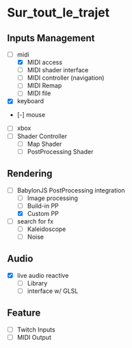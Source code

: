 # Sur_tout_le_trajet

## Inputs Management

- [ ] midi
  - [x] MIDI access
  - [ ] MIDI shader interface
  - [ ] MIDI controller (navigation)
  - [ ] MIDI Remap
  - [ ] MIDI file
- [x] keyboard
- [-] mouse
- [ ] xbox
- [ ] Shader Controller
  - [ ] Map Shader
  - [ ] PostProcessing Shader

## Rendering

- [ ] BabylonJS PostProcessing integration
  - [ ] Image processing
  - [ ] Build-in PP
  - [x] Custom PP
- [ ] search for fx
  - [ ] Kaleidoscope
  - [ ] Noise

## Audio

- [X] live audio reactive
  - [ ] Library
  - [ ] interface w/ GLSL

## Feature
- [ ] Twitch Inputs
- [ ] MIDI Output
